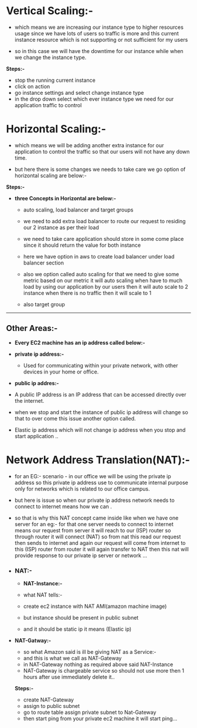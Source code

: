 # Vertical Scaling:-

- which means we are increasing our instance type to higher resources usage since we have lots of users so traffic is more and this current instance resource which is not supporting or not sufficient for my users

- so in this case we will have the downtime for our instance while when we change the instance type.

**Steps:-**

 - stop the running current instance
 - click on action 
 - go instance settings and select change instance type
 - in the drop down select which ever instance type we need for our application traffic to control




 # Horizontal Scaling:-

  - which means we will be adding another extra instance for our application to control the traffic so that our users will not have any down time.

  - but here there is some changes we needs to take care we go option of horizontal scaling are below:-

  **Steps:-**

- **three Concepts in Horizontal are below:-**
 
  - auto scaling, load balancer and target groups
   - we need to add extra load balancer to route our request to residing our 2 instance as per their load 

   - we need to take care application should store in some come place since it should return the value for both instance 

   - here we have option in aws to create load balancer under load balancer section 

  - also we option called auto scaling for that we need to give some metric based on our metric it will auto scaling when have to much load by using our application by our users then it will auto scale to 2 instance when there is no traffic then it will scale to 1

  - also target group 


---

  ## Other Areas:-

  - **Every EC2 machine has an ip address called below:-**

  - **private ip address:-**
       - Used for communicating within your private network, with other devices in your home or office. 

  - **public ip addres:-** 
  
  - A public IP address is an IP address that can be accessed directly over the internet. 
  
  - when we stop and start the instance of public ip address will change so that to over come this issue another option called.

  - Elastic ip address which will not change ip address when you stop and start application ..



  # Network Address Translation(NAT):-

  - for an EG:- scenario - in our office we will be using the private ip address so this private ip address use to communicate internal purpose only for networks which is related to our office campus.

  - but here is issue so when our private ip address network needs to connect to internet means how we can .

  - so that is why this NAT concept came inside like when we have one server for an eg:- for that one server needs to connect to internet means our request from server it will reach to our (ISP) router so through router it will connect (NAT) so from nat this read our request then sends to internet and again our request will come from internet to this (ISP) router from router it will again transfer to NAT then this nat will provide response to our private ip server or network ...

- ### NAT:-

  - **NAT-Instance:-**

  - what NAT tells:-
  - create ec2 instance with NAT AMI(amazon machine image)
  - but instance should be present in public subnet 
  - and it should be static ip it means (Elastic ip)


- **NAT-Gatway:-**

  - so what Amazon said is ill be giving NAT as a Service:-
  - and this is what we call as NAT-Gateway
  - in NAT-Gateway nothing as required above said NAT-Instance 
   - NAT-Gateway is chargeable service so should not use more then 1 hours 
   after use immediately delete it..

   **Steps:-**

  -  create NAT-Gateway
  - assign to public subnet
  - go to route table assign private subnet to Nat-Gateway
  - then start ping from your private ec2 machine it will start ping...


  